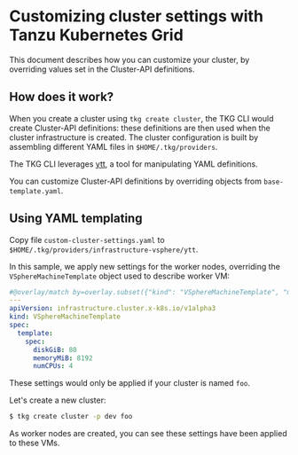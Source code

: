 # Customizing cluster settings with Tanzu Kubernetes Grid

This document describes how you can customize your cluster, by overriding
values set in the Cluster-API definitions.

## How does it work?

When you create a cluster using `tkg create cluster`, the TKG CLI would
create Cluster-API definitions:
these definitions are then used when the cluster infrastructure is created.
The cluster configuration is built by assembling
different YAML files in `$HOME/.tkg/providers`.

The TKG CLI leverages [ytt](https://get-ytt.io/), a tool for manipulating
YAML definitions.

You can customize Cluster-API definitions by overriding objects from
`base-template.yaml`.

## Using YAML templating

Copy file `custom-cluster-settings.yaml` to
`$HOME/.tkg/providers/infrastructure-vsphere/ytt`.

In this sample, we apply new settings for the worker nodes, overriding
the `VSphereMachineTemplate` object used to describe worker VM:

```yaml
#@overlay/match by=overlay.subset({"kind": "VSphereMachineTemplate", "metadata": { "name": "foo-worker" }})
---
apiVersion: infrastructure.cluster.x-k8s.io/v1alpha3
kind: VSphereMachineTemplate
spec:
  template:
    spec:
      diskGiB: 80
      memoryMiB: 8192
      numCPUs: 4
```

These settings would only be applied if your cluster is named `foo`.

Let's create a new cluster:

```bash
$ tkg create cluster -p dev foo
```

As worker nodes are created, you can see these settings have been applied
to these VMs.
